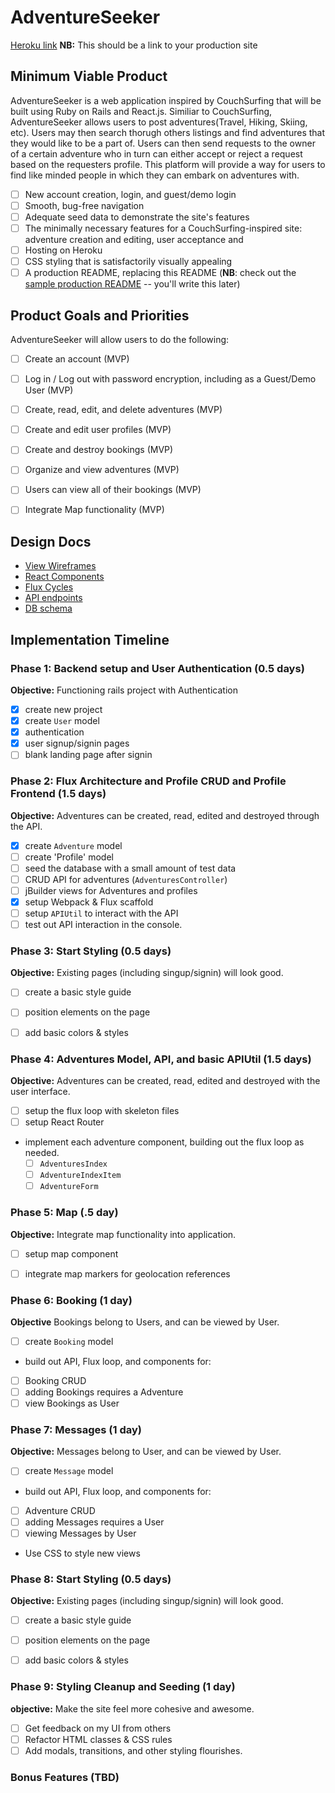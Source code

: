# AdventureSeeker

[Heroku link][heroku] **NB:** This should be a link to your production site

[heroku]: http://www.herokuapp.com

## Minimum Viable Product

AdventureSeeker is a web application inspired by CouchSurfing that will be built using Ruby on Rails and React.js. Similiar to CouchSurfing, AdventureSeeker allows users to post adventures(Travel, Hiking, Skiing, etc). Users may then search thorugh others listings and find adventures that they would like to be a part of. Users can then send requests to the owner of a certain adventure who in turn can either accept or reject a request based on the requesters profile. This platform will provide a way for users to find like minded people in which they can embark on adventures with.

- [ ] New account creation, login, and guest/demo login
- [ ] Smooth, bug-free navigation
- [ ] Adequate seed data to demonstrate the site's features
- [ ] The minimally necessary features for a CouchSurfing-inspired site: adventure creation and editing, user acceptance and
- [ ] Hosting on Heroku
- [ ] CSS styling that is satisfactorily visually appealing
- [ ] A production README, replacing this README (**NB**: check out the [sample production README](https://github.com/appacademy/sample-project-proposal/blob/master/docs/production_readme.md) -- you'll write this later)

## Product Goals and Priorities

AdventureSeeker will allow users to do the following:

<!-- This is a Markdown checklist. Use it to keep track of your
progress. Put an x between the brackets for a checkmark: [x] -->

- [ ] Create an account (MVP)
- [ ] Log in / Log out with password encryption, including as a Guest/Demo User (MVP)
- [ ] Create, read, edit, and delete adventures (MVP)
- [ ] Create and edit user profiles (MVP)
- [ ] Create and destroy bookings (MVP)
- [ ] Organize and view adventures (MVP)
- [ ] Users can view all of their bookings (MVP)
- [ ] Integrate Map functionality (MVP)



## Design Docs
* [View Wireframes][views]
* [React Components][components]
* [Flux Cycles][flux-cycles]
* [API endpoints][api-endpoints]
* [DB schema][schema]

[views]: ./docs/views.md
[components]: ./docs/components.md
[flux-cycles]: ./docs/flux-cycles.md
[api-endpoints]: ./docs/api-endpoints.md
[schema]: ./docs/schema.md

## Implementation Timeline

### Phase 1: Backend setup and User Authentication (0.5 days)

**Objective:** Functioning rails project with Authentication

- [X] create new project
- [X] create `User` model
- [X] authentication
- [X] user signup/signin pages
- [ ] blank landing page after signin

### Phase 2: Flux Architecture and Profile CRUD and Profile Frontend (1.5 days)
**Objective:** Adventures can be created, read, edited and destroyed through
the API.

- [X] create `Adventure` model
- [ ] create 'Profile' model
- [ ] seed the database with a small amount of test data
- [ ] CRUD API for adventures (`AdventuresController`)
- [ ] jBuilder views for Adventures and profiles
- [X] setup Webpack & Flux scaffold
- [ ] setup `APIUtil` to interact with the API
- [ ] test out API interaction in the console.

### Phase 3: Start Styling (0.5 days)

**Objective:** Existing pages (including singup/signin) will look good.

- [ ] create a basic style guide
- [ ] position elements on the page
- [ ] add basic colors & styles


### Phase 4: Adventures Model, API, and basic APIUtil (1.5 days)

**Objective:** Adventures can be created, read, edited and destroyed with the
user interface.

- [ ] setup the flux loop with skeleton files
- [ ] setup React Router
- implement each adventure component, building out the flux loop as needed.
  - [ ] `AdventuresIndex`
  - [ ] `AdventureIndexItem`
  - [ ] `AdventureForm`

### Phase 5: Map (.5 day)

**Objective:** Integrate map functionality into application.
- [ ] setup map component
- [ ] integrate map markers for geolocation references



### Phase 6: Booking (1 day)
  **Objective** Bookings belong to Users, and can be viewed by User.
- [ ] create `Booking` model
- build out API, Flux loop, and components for:
- [ ] Booking CRUD
- [ ] adding Bookings requires a Adventure
- [ ] view Bookings as User

### Phase 7: Messages (1 day)

**Objective:** Messages belong to User, and can be viewed by User.

- [ ] create `Message` model
- build out API, Flux loop, and components for:
- [ ] Adventure CRUD
- [ ] adding Messages requires a User
- [ ] viewing Messages by User
- Use CSS to style new views


### Phase 8: Start Styling (0.5 days)

**Objective:** Existing pages (including singup/signin) will look good.

- [ ] create a basic style guide
- [ ] position elements on the page
- [ ] add basic colors & styles


### Phase 9: Styling Cleanup and Seeding (1 day)

**objective:** Make the site feel more cohesive and awesome.

- [ ] Get feedback on my UI from others
- [ ] Refactor HTML classes & CSS rules
- [ ] Add modals, transitions, and other styling flourishes.

### Bonus Features (TBD)




[phase-one]: ./docs/phases/phase1.md
[phase-two]: ./docs/phases/phase2.md
[phase-three]: ./docs/phases/phase3.md
[phase-four]: ./docs/phases/phase4.md
[phase-five]: ./docs/phases/phase5.md
